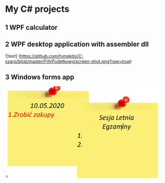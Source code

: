 # My C# projects
## 1 WPF calculator <br />

## 2 WPF desktop application with assembler dll <br />
![text] (https://github.com/tymekito/C-szarp/blob/master/FiltrPudełkowy/screen-shot.png?raw=true)
## 3 Windows forms app <br />
![Wf](karteczki.png)

